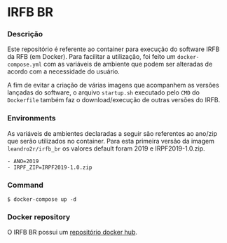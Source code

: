 # IRFB BR

### Descrição

Este repositório é referente ao container para execução do software IRFB da RFB (em Docker). Para facilitar a utilização, foi feito um `docker-compose.yml` com as variáveis de ambiente que podem ser alteradas de acordo com a necessidade do usuário.

A fim de evitar a criação de várias imagens que acompanhem as versões lançadas do software, o arquivo `startup.sh` executado pelo `CMD` do `Dockerfile` também faz o download/execução de outras versões do IRFB.

### Environments

As variáveis de ambientes declaradas a seguir são referentes ao ano/zip que serão utilizados no container. Para esta primeira versão da imagem `leandro2r/irfb_br` os valores default foram 2019 e IRPF2019-1.0.zip.

```
- ANO=2019
- IRPF_ZIP=IRPF2019-1.0.zip
``` 

### Command

```shell
$ docker-compose up -d
```

### Docker repository

O IRFB BR possui um [repositório docker hub](https://hub.docker.com/r/leandro2r/irfb_br). 

